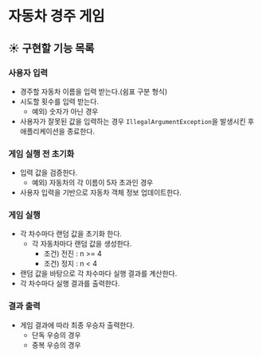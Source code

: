 # 자동차 경주 게임

## ☀ 구현할 기능 목록

### 사용자 입력
- 경주할 자동차 이름을 입력 받는다.(쉼표 구분 형식)
- 시도할 횟수를 입력 받는다.
  - 예외) 숫자가 아닌 경우
- 사용자가 잘못된 값을 입력하는 경우 `IllegalArgumentException`을 발생시킨 후 애플리케이션을 종료한다.

### 게임 실행 전 초기화
- 입력 값을 검증한다.
  - 예외) 자동차의 각 이름이 5자 초과인 경우
- 사용자 입력을 기반으로 자동차 객체 정보 업데이트한다.

### 게임 실행
- 각 차수마다 랜덤 값을 초기화 한다.
  - 각 자동차마다 랜덤 값을 생성한다.
    - 조건) 전진 : n >= 4
    - 조건) 정지 : n < 4
- 랜덤 값을 바탕으로 각 차수마다 실행 결과를 계산한다.
- 각 차수마다 실행 결과를 출력한다.

### 결과 출력
- 게임 결과에 따라 최종 우승자 출력한다.
  - 단독 우승의 경우
  - 중복 우승의 경우